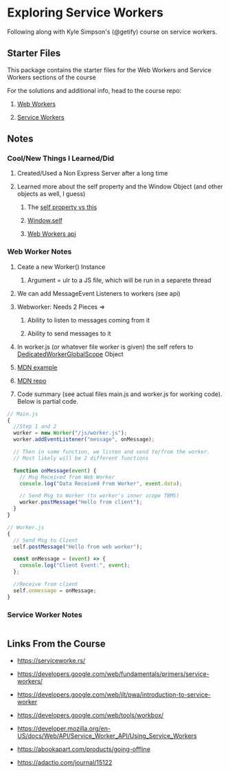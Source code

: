 # Exploring Service Workers

Following along with Kyle Simpson's (@getify) course on service workers.

## Starter Files

This package contains the starter files for the Web Workers and Service Workers sections of the course

For the solutions and additional info, head to the course repo:

1. [Web Workers](https://github.com/FrontendMasters/web-workers)

2. [Service Workers](https://github.com/FrontendMasters/service-workers-offline)

## Notes

### Cool/New Things I Learned/Did

1. Created/Used a Non Express Server after a long time

2. Learned more about the self property and the Window Object (and other objects as well, I guess)

   1. The [self property vs this](https://stackoverflow.com/questions/16875767/difference-between-this-and-self-in-javascript)

   2. [Window.self](https://developer.mozilla.org/en-US/docs/Web/API/Window/self)

   3. [Web Workers api](https://developer.mozilla.org/en-US/docs/Web/API/Worker)

### Web Worker Notes

1. Ceate a new Worker() Instance

   1. Argument = ulr to a JS file, which will be run in a separete thread

2. We can add MessageEvent Listeners to workers (see api)

3. Webworker: Needs 2 Pieces =>

   1. Ability to listen to messages coming from it

   2. Ability to send messages to it

4. In worker.js (or whatever file worker is given) the self refers to [DedicatedWorkerGlobalScope](https://developer.mozilla.org/en-US/docs/Web/API/DedicatedWorkerGlobalScope) Object

5. [MDN example](https://developer.mozilla.org/en-US/docs/Web/API/Web_Workers_API/Using_web_workers)

6. [MDN repo](https://github.com/mdn/simple-web-worker/blob/gh-pages/main.js)

7. Code summary (see actual files main.js and worker.js for working code). Below is partial code.

```javascript
// Main.js
{
  //Step 1 and 2
  worker = new Worker("/js/worker.js");
  worker.addEventListener("message", onMessage);

  // Then in some function, we listen and send to/from the worker.
  // Most likely will be 2 different functions

  function onMessage(event) {
    // Msg Received from Web Worker
    console.log("Data Received From Worker", event.data);

    // Send Msg to Worker (to worker's inner scope TBMS)
    worker.postMessage("Hello from client");
  }
}

// Worker.js
{
  // Send Msg to Client
  self.postMessage("Hello from web worker");

  const onMessage = (event) => {
    console.log("Client Event:", event);
  };

  //Receive from client
  self.onmessage = onMessage;
}
```

### Service Worker Notes

```javascript

```

## Links From the Course

- https://serviceworke.rs/

- https://developers.google.com/web/fundamentals/primers/service-workers/

- https://developers.google.com/web/ilt/pwa/introduction-to-service-worker

- https://developers.google.com/web/tools/workbox/

- https://developer.mozilla.org/en-US/docs/Web/API/Service_Worker_API/Using_Service_Workers

- https://abookapart.com/products/going-offline

- https://adactio.com/journal/15122
